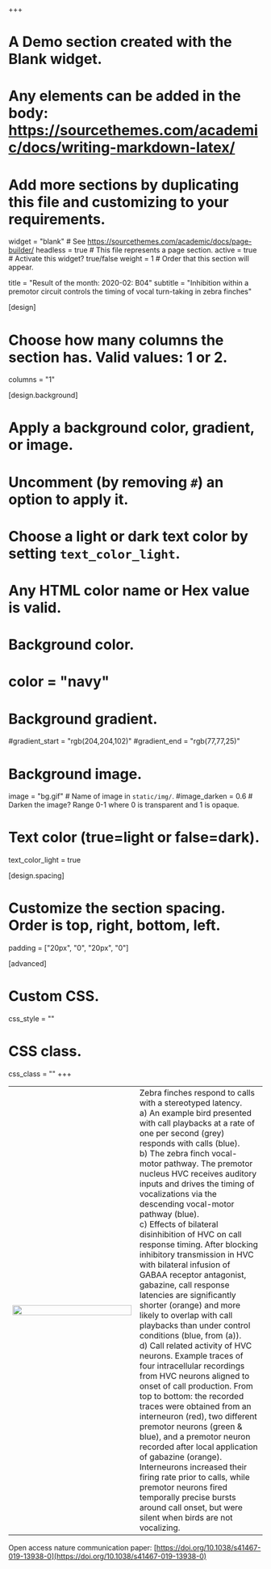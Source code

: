 +++
# A Demo section created with the Blank widget.
# Any elements can be added in the body: https://sourcethemes.com/academic/docs/writing-markdown-latex/
# Add more sections by duplicating this file and customizing to your requirements.

widget = "blank"  # See https://sourcethemes.com/academic/docs/page-builder/
headless = true  # This file represents a page section.
active = true  # Activate this widget? true/false
weight = 1  # Order that this section will appear.

title = "Result of the month: 2020-02: B04"
subtitle = "Inhibition within a premotor circuit controls the timing of vocal turn-taking in zebra finches"

[design]
  # Choose how many columns the section has. Valid values: 1 or 2.
  columns = "1"

[design.background]
  # Apply a background color, gradient, or image.
  #   Uncomment (by removing `#`) an option to apply it.
  #   Choose a light or dark text color by setting `text_color_light`.
  #   Any HTML color name or Hex value is valid.

  # Background color.
  # color = "navy"
  
  # Background gradient.
  #gradient_start = "rgb(204,204,102)"
  #gradient_end = "rgb(77,77,25)"
  
  # Background image.
   image = "bg.gif"  # Name of image in `static/img/`.
   #image_darken = 0.6  # Darken the image? Range 0-1 where 0 is transparent and 1 is opaque.

  # Text color (true=light or false=dark).
  text_color_light = true

[design.spacing]
  # Customize the section spacing. Order is top, right, bottom, left.
  padding = ["20px", "0", "20px", "0"]

[advanced]
 # Custom CSS. 
 css_style = ""
 
 # CSS class.
 css_class = ""
+++



<table id="Main table" style="background-color:rgba(0, 0, 25, 0);border-collapse: collapse;">
<tr ></tr>
  <tr >
    <td width = "50%"><img src = "RG/benichov_vallentin.jpg",  width= "100%" ></td>
    <td>Zebra finches respond to calls with a stereotyped latency. 
    <br>
    a) An example bird presented with call playbacks at a rate of one per second (grey) responds with calls (blue). <br> b) The zebra finch vocal-motor pathway. The premotor nucleus HVC receives auditory inputs and drives the timing of vocalizations via the descending vocal-motor pathway (blue). <br> c) Effects of bilateral disinhibition of HVC on call response timing. After blocking inhibitory transmission in HVC with bilateral infusion of GABAA receptor antagonist, gabazine, call response latencies are significantly shorter (orange) and more likely to overlap with call playbacks than under control conditions (blue, from (a)). <br> d) Call related activity of HVC neurons. Example traces of four intracellular recordings from HVC neurons aligned to onset of call production. From top to bottom: the recorded traces were obtained from an interneuron (red), two different premotor neurons (green & blue), and a premotor neuron recorded after local application of gabazine (orange). Interneurons increased their firing rate prior to calls, while premotor neurons fired temporally precise bursts around call onset, but were silent when birds are not vocalizing. </td> 
    
  </tr>
  </table>
  


Open access nature communication paper: [https://doi.org/10.1038/s41467-019-13938-0](https://doi.org/10.1038/s41467-019-13938-0)
